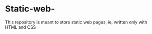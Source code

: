 # Static-web-
This repository is meant to store static web pages, ie, written only with HTML and CSS

